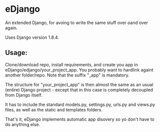 # eDjango

An extended Django, for avoing to write the same stuff over oand over again.

Uses Django version 1.8.4.


Usage:
------

Clone/download repo, install requirements, and create you app in eDjango/edjango/your_project_app. You probably want to hardlink againt another folder/repo. Note that the suffix "_app" is mandatory.

The structure for "your_project_app" is then almost the same as an usual (entire) Django project - except that in this case is completely decoupled from Django itself.

It has to include the standard models.py, settings.py, urls.py and views.py files, as well as the static and templates folders. 

That's it, eDjango implements automatic app disovery so yo don't have to do anything else.


